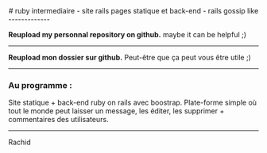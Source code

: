 <center>
# ruby intermediaire - site rails pages statique et back-end - rails gossip like
</center>
-------------

**Reupload my personnal repository on github.**
maybe it can be helpful ;)

-------------

**Reupload mon dossier sur github.**
Peut-être que ça peut vous être utile ;)

-------------
### Au programme :

Site statique + back-end ruby on rails avec boostrap.
Plate-forme simple où tout le monde peut laisser un message, les éditer, les supprimer + commentaires des utilisateurs.

-------------


Rachid